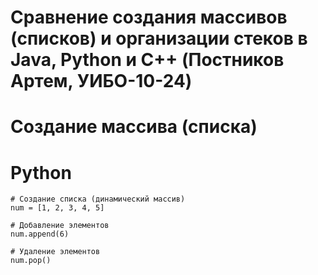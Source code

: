 # Сравнение создания массивов (списков) и организации стеков в Java, Python и C++ (Постников Артем, УИБО-10-24)
# Создание массива (списка)
# Python
    # Создание списка (динамический массив)
    num = [1, 2, 3, 4, 5]

    # Добавление элементов
    num.append(6)

    # Удаление элементов
    num.pop()
    
